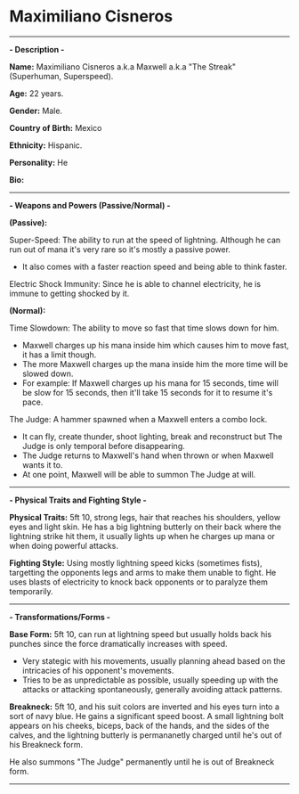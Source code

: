 # Maximiliano Cisneros

-----

**- Description -**

**Name:** Maximiliano Cisneros a.k.a Maxwell a.k.a "The Streak" (Superhuman, Superspeed).

**Age:** 22 years.

**Gender:** Male.

**Country of Birth:** Mexico

**Ethnicity:** Hispanic.

**Personality:** He 

**Bio:**

-----
**- Weapons and Powers (Passive/Normal) -**

**(Passive):**

Super-Speed: The ability to run at the speed of lightning. Although he can run out of mana it's very rare so it's mostly a passive power.
- It also comes with a faster reaction speed and being able to think faster. 

Electric Shock Immunity: Since he is able to channel electricity, he is immune to getting shocked by it.

**(Normal):**

Time Slowdown: The ability to move so fast that time slows down for him.
- Maxwell charges up his mana inside him which causes him to move fast, it has a limit though.
- The more Maxwell charges up the mana inside him the more time will be slowed down.
- For example: If Maxwell charges up his mana for 15 seconds, time will be slow for 15 seconds, then it'll take 15 seconds for it to resume it's pace.

The Judge: A hammer spawned when a Maxwell enters a combo lock.
- It can fly, create thunder, shoot lighting, break and reconstruct but The Judge is only temporal before disappearing.
- The Judge returns to Maxwell's hand when thrown or when Maxwell wants it to.
- At one point, Maxwell will be able to summon The Judge at will.

-----
**- Physical Traits and Fighting Style -**

**Physical Traits:** 5ft 10, strong legs, hair that reaches his shoulders, yellow eyes and light skin. He has a big lightning butterly on their back where the lightning strike hit them, it usually lights up when he charges up mana or when doing powerful attacks.          

**Fighting Style:** Using mostly lightning speed kicks (sometimes fists), targetting the opponents legs and arms to make them unable to fight. He uses blasts of electricity to knock back opponents or to paralyze them temporarily. 

-----
**- Transformations/Forms -**

**Base Form:** 5ft 10, can run at lightning speed but usually holds back his punches since the force dramatically increases with speed. 
- Very stategic with his movements, usually planning ahead based on the intricacies of his opponent's movements. 
- Tries to be as unpredictable as possible, usually speeding up with the attacks or attacking spontaneously, generally avoiding attack patterns. 

**Breakneck:** 5ft 10, and his suit colors are inverted and his eyes turn into a sort of navy blue. He gains a significant speed boost. A small lightning bolt appears on his cheeks, biceps, back of the hands, and the sides of the calves, and the lightning butterly is permananetly charged until he's out of his Breakneck form. 

He also summons "The Judge" permanently until he is out of Breakneck form.

-----

